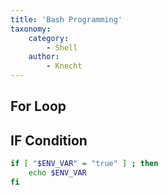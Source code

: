 ```yaml
---
title: 'Bash Programming'
taxonomy:
    category:
        - Shell
    author:
        - Knecht
---
```


## For Loop

## IF Condition
```bash
if [ "$ENV_VAR" = "true" ] ; then
	echo $ENV_VAR
fi
```